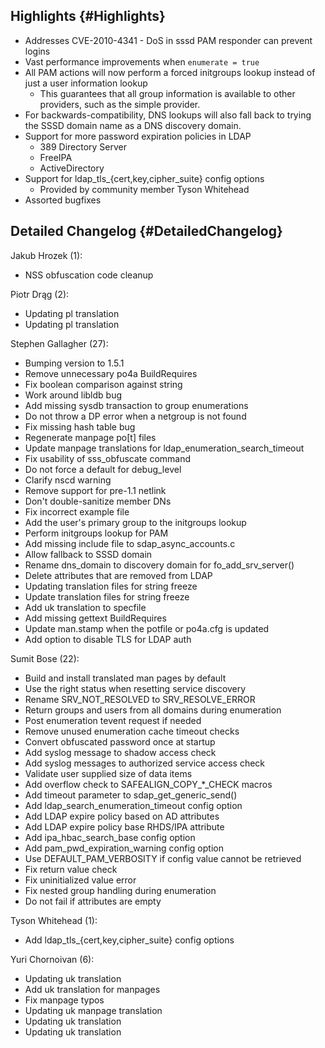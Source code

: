 Highlights {#Highlights}
----------

-   Addresses CVE-2010-4341 - DoS in sssd PAM responder can prevent
    logins
-   Vast performance improvements when `enumerate = true`
-   All PAM actions will now perform a forced initgroups lookup instead
    of just a user information lookup
    -   This guarantees that all group information is available to other
        providers, such as the simple provider.
-   For backwards-compatibility, DNS lookups will also fall back to
    trying the SSSD domain name as a DNS discovery domain.
-   Support for more password expiration policies in LDAP
    -   389 Directory Server
    -   FreeIPA
    -   ActiveDirectory
-   Support for ldap\_tls\_{cert,key,cipher\_suite} config options
    -   Provided by community member Tyson Whitehead
-   Assorted bugfixes

Detailed Changelog {#DetailedChangelog}
------------------

Jakub Hrozek (1):

-   NSS obfuscation code cleanup

Piotr Drąg (2):

-   Updating pl translation
-   Updating pl translation

Stephen Gallagher (27):

-   Bumping version to 1.5.1
-   Remove unnecessary po4a BuildRequires
-   Fix boolean comparison against string
-   Work around libldb bug
-   Add missing sysdb transaction to group enumerations
-   Do not throw a DP error when a netgroup is not found
-   Fix missing hash table bug
-   Regenerate manpage po\[t\] files
-   Update manpage translations for ldap\_enumeration\_search\_timeout
-   Fix usability of sss\_obfuscate command
-   Do not force a default for debug\_level
-   Clarify nscd warning
-   Remove support for pre-1.1 netlink
-   Don't double-sanitize member DNs
-   Fix incorrect example file
-   Add the user's primary group to the initgroups lookup
-   Perform initgroups lookup for PAM
-   Add missing include file to sdap\_async\_accounts.c
-   Allow fallback to SSSD domain
-   Rename dns\_domain to discovery domain for fo\_add\_srv\_server()
-   Delete attributes that are removed from LDAP
-   Updating translation files for string freeze
-   Update translation files for string freeze
-   Add uk translation to specfile
-   Add missing gettext BuildRequires
-   Update man.stamp when the potfile or po4a.cfg is updated
-   Add option to disable TLS for LDAP auth

Sumit Bose (22):

-   Build and install translated man pages by default
-   Use the right status when resetting service discovery
-   Rename SRV\_NOT\_RESOLVED to SRV\_RESOLVE\_ERROR
-   Return groups and users from all domains during enumeration
-   Post enumeration tevent request if needed
-   Remove unused enumeration cache timeout checks
-   Convert obfuscated password once at startup
-   Add syslog message to shadow access check
-   Add syslog messages to authorized service access check
-   Validate user supplied size of data items
-   Add overflow check to SAFEALIGN\_COPY\_\*\_CHECK macros
-   Add timeout parameter to sdap\_get\_generic\_send()
-   Add ldap\_search\_enumeration\_timeout config option
-   Add LDAP expire policy based on AD attributes
-   Add LDAP expire policy base RHDS/IPA attribute
-   Add ipa\_hbac\_search\_base config option
-   Add pam\_pwd\_expiration\_warning config option
-   Use DEFAULT\_PAM\_VERBOSITY if config value cannot be retrieved
-   Fix return value check
-   Fix uninitialized value error
-   Fix nested group handling during enumeration
-   Do not fail if attributes are empty

Tyson Whitehead (1):

-   Add ldap\_tls\_{cert,key,cipher\_suite} config options

Yuri Chornoivan (6):

-   Updating uk translation
-   Add uk translation for manpages
-   Fix manpage typos
-   Updating uk manpage translation
-   Updating uk translation
-   Updating uk translation

